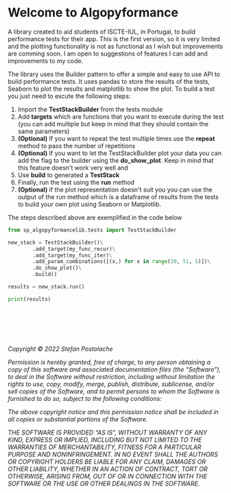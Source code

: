 # Welcome to Algopyformance

A library created to aid students of ISCTE-IUL, in Portugal, to build performance 
tests for their app. This is the first version, so it is very limited and the 
plotting functionality is not as functional as I wish but improvements are 
comming soon. I am open to suggestions of features I can add and improvements to my code.

The library uses the Builder pattern to offer a simple and easy to use API to 
build performance tests. It uses pandas to store the results of the tests, 
Seaborn to plot the results and matplotlib to show the plot. To build a test you 
just need to excute 
the following 
steps:
1. Import the <b>TestStackBuilder</b> from the tests module 
2. Add <b>targets</b> which are functions that you want to execute during the 
   test (you can add multiple but keep in mind that they should contain the 
   same parameters)
3. <b>(Optional)</b> If you want to repeat the test multiple times use the 
   <b>repeat</b> 
method to pass the number of repetitions
4. <b>(Optional)</b> If you want to let the TestStackBuilder plot your data you 
   can 
add the flag to the builder using the <b>do_show_plot</b>. Keep in mind that 
   this feature doesn't work very well and 
5. Use <b>build</b> to generated a <b>TestStack</b>
6. Finally, run the test using the <b>run</b> method 
7. <b>(Optional)</b> if the plot representation doesn't suit you you can use 
   the output of the run method which is a dataframe of results from the tests 
   to build your own plot using Seaborn or Matplotlib.

The steps described above are exemplified in the code below
```Python
from sp_algopyformancelib.tests import TestStackBuilder

new_stack = TestStackBuilder()\
        .add_target(my_func_recur)\
        .add_target(my_func_iter)\
        .add_param_combinations([(x,) for x in range(20, 51, 5)])\
        .do_show_plot()\
        .build()

results = new_stack.run()

print(results)
```

<br>
<br>
<br>
<br>
<br>
<em>
Copyright © 2022 Stefan Postolache

Permission is hereby granted, free of charge, to any person obtaining a copy of this software and associated documentation files (the “Software”), to deal in the Software without restriction, including without limitation the rights to use, copy, modify, merge, publish, distribute, sublicense, and/or sell copies of the Software, and to permit persons to whom the Software is furnished to do so, subject to the following conditions:

The above copyright notice and this permission notice shall be included in all copies or substantial portions of the Software.

THE SOFTWARE IS PROVIDED “AS IS”, WITHOUT WARRANTY OF ANY KIND, EXPRESS OR IMPLIED, INCLUDING BUT NOT LIMITED TO THE WARRANTIES OF MERCHANTABILITY, FITNESS FOR A PARTICULAR PURPOSE AND NONINFRINGEMENT. IN NO EVENT SHALL THE AUTHORS OR COPYRIGHT HOLDERS BE LIABLE FOR ANY CLAIM, DAMAGES OR OTHER LIABILITY, WHETHER IN AN ACTION OF CONTRACT, TORT OR OTHERWISE, ARISING FROM, OUT OF OR IN CONNECTION WITH THE SOFTWARE OR THE USE OR OTHER DEALINGS IN THE SOFTWARE.
</em>